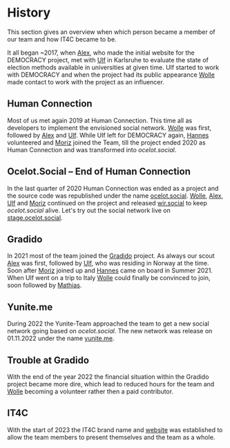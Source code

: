 # History

This section gives an overview when which person became a member of our team and how IT4C became to be.

It all began ~2017, when [Alex](people/alexander-friedland.md), who made the initial website for the DEMOCRACY project, met with [Ulf](people/ulf-gebhardt.md) in Karlsruhe to <!-- textlint-disable write-good-->evaluate<!-- textlint-enable write-good --> the state of election methods available in universities at given time. Ulf started to work with DEMOCRACY and when the project had its public appearance [Wolle](people/wolfgang-huss.md) made contact to work with the project as an influencer.

## Human Connection

Most of us met again 2019 at Human Connection. This time all as developers to <!-- textlint-disable write-good-->implement<!-- textlint-enable write-good --> the envisioned social network. [Wolle](people/wolfgang-huss.md) was first, followed by [Alex](people/alexander-friedland.md) and [Ulf](people/ulf-gebhardt.md). While Ulf left for DEMOCRACY again, [Hannes](people/hannes-heine.html) volunteered and [Moriz](people/moriz-wahl.html) joined the Team, till the project ended 2020 as Human Connection and was transformed into *ocelot.social*.

## Ocelot.Social – End of Human Connection

In the last quarter of 2020 Human Connection was ended as a project and the source code was republished under the name [ocelot.social](https://ocelot.social). [Wolle](people/wolfgang-huss.md), [Alex](people/alexander-friedland.md), [Ulf](people/ulf-gebhardt.md) and [Moriz](people/moriz-wahl.html) continued on the project and released [wir.social](https://wir.social) to keep *ocelot.social* alive.
Let's try out the social network live on [stage.ocelot.social](https://stage.ocelot.social).

## Gradido

In 2021 most of the team joined the [Gradido](https://github.com/gradido/gradido) project. As always our scout [Alex](people/alexander-friedland.md) was first, followed by [Ulf](people/ulf-gebhardt.md), who was residing in Norway at the time. Soon after [Moriz](people/moriz-wahl.html) joined up and [Hannes](people/hannes-heine.html) came on board in Summer 2021.
When Ulf went on a trip to Italy [Wolle](people/wolfgang-huss.md) could <!-- textlint-disable write-good-->finally<!-- textlint-enable write-good --> be convinced to join, soon followed by [Mathias](people/mathias-lenz.md).

## Yunite.me

During 2022 the Yunite-Team approached the team to get a new social network going based on *ocelot.social*. The new network was release on 01.11.2022 under the name [yunite.me](https://yunite.me).

## Trouble at Gradido

With the end of the year 2022 the financial situation within the Gradido project became more dire, which lead to reduced hours for the team and [Wolle](people/wolfgang-huss.md) becoming a volunteer rather then a paid contributor.

## IT4C

With the start of 2023 the IT4C brand name and [website](https://www.it4c.dev) was established to allow the team members to present themselves and the team as a whole.
